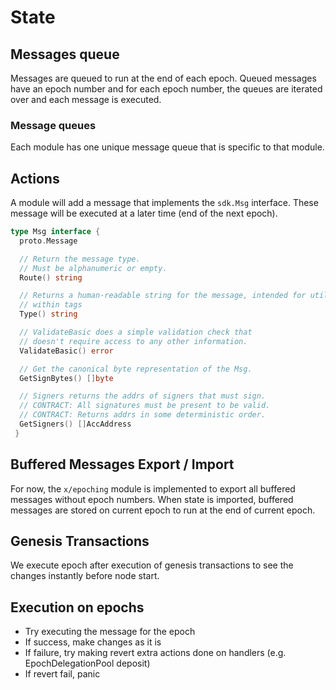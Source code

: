 # State

## Messages queue

Messages are queued to run at the end of each epoch. Queued messages have an epoch number and for each epoch number, the queues are iterated over and each message is executed.

### Message queues

Each module has one unique message queue that is specific to that module.

## Actions

A module will add a message that implements the `sdk.Msg` interface. These message will be executed at a later time (end of the next epoch).

```go
type Msg interface {
  proto.Message

  // Return the message type.
  // Must be alphanumeric or empty.
  Route() string

  // Returns a human-readable string for the message, intended for utilization
  // within tags
  Type() string

  // ValidateBasic does a simple validation check that
  // doesn't require access to any other information.
  ValidateBasic() error

  // Get the canonical byte representation of the Msg.
  GetSignBytes() []byte

  // Signers returns the addrs of signers that must sign.
  // CONTRACT: All signatures must be present to be valid.
  // CONTRACT: Returns addrs in some deterministic order.
  GetSigners() []AccAddress
 }
```

## Buffered Messages Export / Import

For now, the `x/epoching` module is implemented to export all buffered messages without epoch numbers. When state is imported, buffered messages are stored on current epoch to run at the end of current epoch.

## Genesis Transactions

We execute epoch after execution of genesis transactions to see the changes instantly before node start.

## Execution on epochs

- Try executing the message for the epoch
- If success, make changes as it is
- If failure, try making revert extra actions done on handlers (e.g. EpochDelegationPool deposit)
- If revert fail, panic
